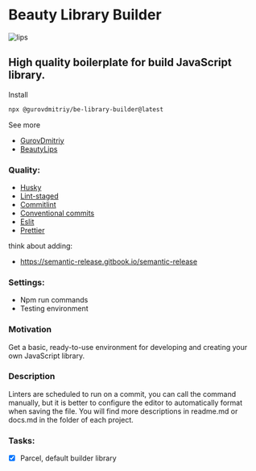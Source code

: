 # Beauty Library Builder

![lips](https://github.com/GurovDmitriy/be-boilerplate-stack/assets/26795848/6feeb7da-d72f-4c4e-bb2b-0aab45dbbaaa)

## High quality boilerplate for build JavaScript library.

Install

```sh
npx @gurovdmitriy/be-library-builder@latest
```

See more

- [GurovDmitriy](https://github.com/GurovDmitriy)
- [BeautyLips](https://github.com/BeautyLips)

### Quality:

- [Husky](https://typicode.github.io/husky)
- [Lint-staged](https://github.com/lint-staged/lint-staged/)
- [Commitlint](https://commitlint.js.org/)
- [Conventional commits](https://www.conventionalcommits.org/en/v1.0.0/)
- [Eslit](https://eslint.org/)
- [Prettier](https://prettier.io/)

think about adding:

- https://semantic-release.gitbook.io/semantic-release

### Settings:

- Npm run commands
- Testing environment

### Motivation

Get a basic, ready-to-use environment for developing and creating your own JavaScript library.

### Description

Linters are scheduled to run on a commit, you can call the command manually,
but it is better to configure the editor to automatically format when saving the file.
You will find more descriptions in readme.md or docs.md in the folder of each project.

### Tasks:

- [x] Parcel, default builder library
